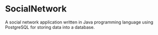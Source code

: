 # SocialNetwork
 A social network application written in Java programming language using PostgreSQL for storing data into a database.
